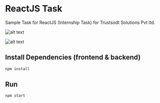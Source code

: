 # ReactJS Task

Sample Task for ReactJS (Internship Task) for Trustsodt Solutions Pvt ltd.

![alt text](https://i.ibb.co/MS1yQkD/Screenshot-431.png)

![alt text](https://i.ibb.co/fvv3GHN/Screenshot-432.png)

## Install Dependencies (frontend & backend)

```bash
npm install
```

## Run

```bash
npm start
```
